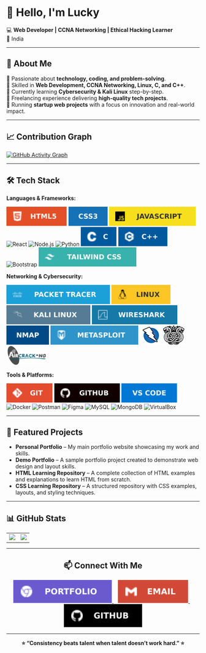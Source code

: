 # 👋 Hello, I'm Lucky  

💻 **Web Developer | CCNA Networking | Ethical Hacking Learner**  
📍 India  

---

## 🚀 About Me  
 🔹 Passionate about **technology, coding, and problem-solving**.  
 🔹 Skilled in **Web Development, CCNA Networking, Linux, C, and C++**.  
 🔹 Currently learning **Cybersecurity & Kali Linux** step-by-step.   
 🔹 Freelancing experience delivering **high-quality tech projects**.  
 🔹 Running **startup web projects** with a focus on innovation and real-world impact.  

---

## 📈 Contribution Graph  
[![GitHub Activity Graph](https://github-readme-activity-graph.vercel.app/graph?username=luckyyofficial&bg_color=ffffff&color=000000&line=00b300&point=000000&area=true&hide_border=true)](https://github.com/ashutosh00710/github-readme-activity-graph)

---

## 🛠 Tech Stack  

**Languages & Frameworks:**  
<p>
  <img src="./img/html5.svg" alt="HTML5" height="50" />
  <img src="./img/css3.svg" alt="CSS3" height="50" />
  <img src="./img/js.svg" alt="JavaScript" height="50" />
  <img src="https://cdn.jsdelivr.net/gh/devicons/devicon/icons/react/react-original.svg" alt="React" height="50" />
  <img src="https://cdn.jsdelivr.net/gh/devicons/devicon/icons/nodejs/nodejs-original.svg" alt="Node.js" height="50" />
  <img src="https://cdn.jsdelivr.net/gh/devicons/devicon/icons/python/python-original.svg" alt="Python" height="50" />
  <img src="./img/c.svg" alt="C" height="50" />
  <img src="./img/c++.svg" alt="C++" height="50" />
  <img src="https://cdn.jsdelivr.net/gh/devicons/devicon/icons/bootstrap/bootstrap-plain.svg" alt="Bootstrap" height="50" />
  <img src="./img/tailwind.svg" alt="TailwindCSS" height="50" />
</p>

**Networking & Cybersecurity:**  
<p>
  <img src="./img/packettracer.svg" alt="Packet Tracer" height="50" />
  <img src="./img/linux.svg" alt="Linux" height="50" />
  <img src="./img/kalilinux.svg" alt="Kali Linux" height="50" />
  <img src="./img/wireshark.svg" alt="Wireshark" height="50" />
  <img src="./img/nmap.svg" alt="Nmap" height="50" />
  <img src="./img/metasploit.svg" alt="Metasploit" height="50" />
  <img src="./img/owaspzap.png" alt="OWASP ZAP" height="50" />
  <img src="./img/hydra.jpg" alt="OWASP ZAP" height="50" />
  <img src="./img/Aircrackng.jpg" alt="OWASP ZAP" height="50" />
</p>

**Tools & Platforms:**  
<p>
  <img src="./img/git.svg" alt="Git" height="50" />
  <img src="./img/github.svg" alt="GitHub" height="50" />
  <img src="./img/vscode.svg" alt="VS Code" height="50" />
  <img src="https://cdn.jsdelivr.net/gh/devicons/devicon/icons/docker/docker-original.svg" alt="Docker" height="50" />
  <img src="https://cdn.jsdelivr.net/gh/simple-icons/simple-icons/icons/postman.svg" alt="Postman" height="50" />
  <img src="https://cdn.jsdelivr.net/gh/simple-icons/simple-icons/icons/figma.svg" alt="Figma" height="50" />
  <img src="https://cdn.jsdelivr.net/gh/devicons/devicon/icons/mysql/mysql-original.svg" alt="MySQL" height="50" />
  <img src="https://cdn.jsdelivr.net/gh/devicons/devicon/icons/mongodb/mongodb-original.svg" alt="MongoDB" height="50" />
  <img src="https://cdn.jsdelivr.net/gh/simple-icons/simple-icons/icons/virtualbox.svg" alt="VirtualBox" height="50" />
</p>

---

## 📌 Featured Projects  
- **Personal Portfolio** – My main portfolio website showcasing my work and skills.  
- **Demo Portfolio** – A sample portfolio project created to demonstrate web design and layout skills.  
- **HTML Learning Repository** – A complete collection of HTML examples and explanations to learn HTML from scratch.  
- **CSS Learning Repository** – A structured repository with CSS examples, layouts, and styling techniques.  

---

## 📊 GitHub Stats

<table align="center" >
  <tr>
    <td>
      <img src="https://github-readme-stats.vercel.app/api?username=luckyyofficial&show_icons=true&theme=radical" height="200"/>
    </td>
    <td colspan="2" align="center">
      <img src="https://github-readme-stats.vercel.app/api/top-langs/?username=luckyyofficial&layout=compact&theme=radical" height="200"/>
    </td>
  </tr>
</table>

---

## <h2 align="center" >📫 Connect With Me </h2>  
<p align="center">
  <a href="https://your-portfolio-link.com" target="_blank">
    <img src="./img/portfolio.svg" alt="Portfolio" height="60" />
  </a>
  &nbsp;&nbsp;
  <a href="mailto:your-email@example.com">
    <img src="./img/email.svg" alt="Email" height="60" />
  </a>
  &nbsp;&nbsp;
<a href="https://github.com/luckyyofficial" target="_blank">
  <img src="./img/githubend.svg" alt="GitHub" height="60" />
</a>

</p>

---

<p align="center"><b>⭐ “Consistency beats talent when talent doesn’t work hard.” ⭐</b></p>
